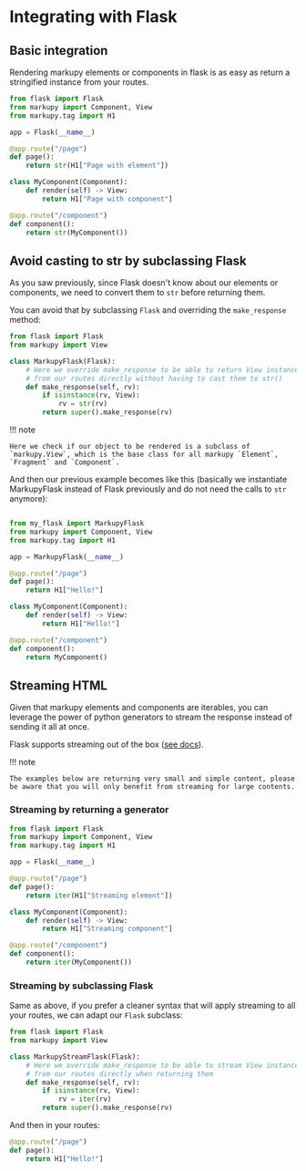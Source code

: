 # Integrating with Flask

## Basic integration

Rendering markupy elements or components in flask is as easy as return a stringified instance from your routes.

```python
from flask import Flask
from markupy import Component, View
from markupy.tag import H1

app = Flask(__name__)

@app.route("/page")
def page():
    return str(H1["Page with element"])

class MyComponent(Component):
    def render(self) -> View:
        return H1["Page with component"]

@app.route("/component")
def component():
    return str(MyComponent())
```

## Avoid casting to str by subclassing Flask

As you saw previously, since Flask doesn't know about our elements or components, we need to convert them to `str` before returning them.

You can avoid that by subclassing `Flask` and overriding the `make_response` method:

```python
from flask import Flask
from markupy import View

class MarkupyFlask(Flask):
    # Here we override make_response to be able to return View instances
    # from our routes directly without having to cast them to str()
    def make_response(self, rv):
        if isinstance(rv, View):
            rv = str(rv)
        return super().make_response(rv)
```

!!! note

    Here we check if our object to be rendered is a subclass of `markupy.View`, which is the base class for all markupy `Element`, `Fragment` and `Component`.

And then our previous example becomes like this (basically we instantiate MarkupyFlask instead of Flask previously and do not need the calls to `str` anymore):

```python

from my_flask import MarkupyFlask
from markupy import Component, View
from markupy.tag import H1

app = MarkupyFlask(__name__)

@app.route("/page")
def page():
    return H1["Hello!"]

class MyComponent(Component):
    def render(self) -> View:
        return H1["Hello!"]

@app.route("/component")
def component():
    return MyComponent()
```

## Streaming HTML

Given that markupy elements and components are iterables, you can leverage the power of python generators to stream the response instead of sending it all at once.

Flask supports streaming out of the box ([see docs](https://flask.palletsprojects.com/en/3.0.x/patterns/streaming/)).

!!! note

    The examples below are returning very small and simple content, please be aware that you will only benefit from streaming for large contents.

### Streaming by returning a generator

```python
from flask import Flask
from markupy import Component, View
from markupy.tag import H1

app = Flask(__name__)

@app.route("/page")
def page():
    return iter(H1["Streaming element"])

class MyComponent(Component):
    def render(self) -> View:
        return H1["Streaming component"]

@app.route("/component")
def component():
    return iter(MyComponent())
```

### Streaming by subclassing Flask

Same as above, if you prefer a cleaner syntax that will apply streaming to all your routes, we can adapt our `Flask` subclass:

```python
from flask import Flask
from markupy import View

class MarkupyStreamFlask(Flask):
    # Here we override make_response to be able to stream View instances
    # from our routes directly when returning them
    def make_response(self, rv):
        if isinstance(rv, View):
            rv = iter(rv)
        return super().make_response(rv)
```

And then in your routes:

```python
@app.route("/page")
def page():
    return H1["Hello!"]
```
